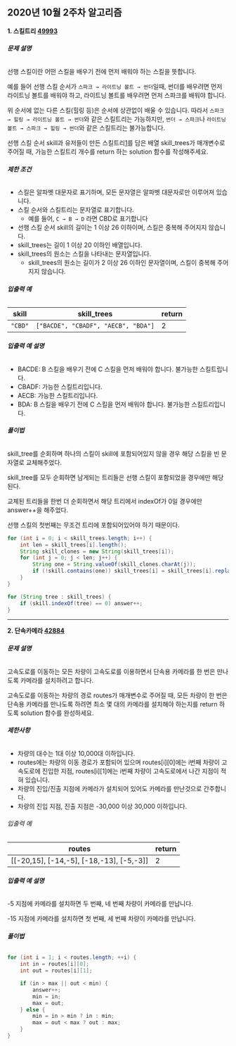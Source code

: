 ## 2020년 10월 2주차 알고리즘

**1. 스킬트리 [49993](https://programmers.co.kr/learn/courses/30/lessons/49993)**

###### **문제 설명**

선행 스킬이란 어떤 스킬을 배우기 전에 먼저 배워야 하는 스킬을 뜻합니다.

예를 들어 선행 스킬 순서가 `스파크 → 라이트닝 볼트 → 썬더`일때, 썬더를 배우려면 먼저 라이트닝 볼트를 배워야 하고, 라이트닝 볼트를 배우려면 먼저 스파크를 배워야 합니다.

위 순서에 없는 다른 스킬(힐링 등)은 순서에 상관없이 배울 수 있습니다. 따라서 `스파크 → 힐링 → 라이트닝 볼트 → 썬더`와 같은 스킬트리는 가능하지만, `썬더 → 스파크`나 `라이트닝 볼트 → 스파크 → 힐링 → 썬더`와 같은 스킬트리는 불가능합니다.

선행 스킬 순서 skill과 유저들이 만든 스킬트리[1](https://programmers.co.kr/learn/courses/30/lessons/49993#fn1)를 담은 배열 skill_trees가 매개변수로 주어질 때, 가능한 스킬트리 개수를 return 하는 solution 함수를 작성해주세요.

###### **제한 조건**

- 스킬은 알파벳 대문자로 표기하며, 모든 문자열은 알파벳 대문자로만 이루어져 있습니다.
- 스킬 순서와 스킬트리는 문자열로 표기합니다.
  - 예를 들어, `C → B → D` 라면 CBD로 표기합니다
- 선행 스킬 순서 skill의 길이는 1 이상 26 이하이며, 스킬은 중복해 주어지지 않습니다.
- skill_trees는 길이 1 이상 20 이하인 배열입니다.
- skill_trees의 원소는 스킬을 나타내는 문자열입니다.
  - skill_trees의 원소는 길이가 2 이상 26 이하인 문자열이며, 스킬이 중복해 주어지지 않습니다.

###### **입출력 예**

| skill   | skill_trees                         | return |
| ------- | ----------------------------------- | ------ |
| `"CBD"` | `["BACDE", "CBADF", "AECB", "BDA"]` | 2      |

###### **입출력 예 설명**

- BACDE: B 스킬을 배우기 전에 C 스킬을 먼저 배워야 합니다. 불가능한 스킬트립니다.
- CBADF: 가능한 스킬트리입니다.
- AECB: 가능한 스킬트리입니다.
- BDA: B 스킬을 배우기 전에 C 스킬을 먼저 배워야 합니다. 불가능한 스킬트리입니다.

###### **풀이법**

skill_tree를 순회하며 하나의 스킬이 skill에 포함되어있지 않을 경우 해당 스킬을 빈 문자열로 교체해주었다.

skill_tree를 모두 순회하면 남게되는 트리들은 선행 스킬이 포함되었을 경우에만 해당된다.

교체된 트리들을 한번 더 순회하면서 해당 트리에서 indexOf가 0일 경우에만 answer++을 해주었다.

선행 스킬의 첫번째는 무조건 트리에 포함되어있어야 하기 때문이다.

```java
for (int i = 0; i < skill_trees.length; i++) {
    int len = skill_trees[i].length();
    String skill_clones = new String(skill_trees[i]);
    for (int j = 0; j < len; j++) {
        String one = String.valueOf(skill_clones.charAt(j));
        if (!skill.contains(one)) skill_trees[i] = skill_trees[i].replace(one, "");
    }
}

for (String tree : skill_trees) {
    if (skill.indexOf(tree) == 0) answer++;
}
```

------

**2. 단속카메라 [42884](https://programmers.co.kr/learn/courses/30/lessons/42884)**

###### **문제 설명**

고속도로를 이동하는 모든 차량이 고속도로를 이용하면서 단속용 카메라를 한 번은 만나도록 카메라를 설치하려고 합니다.

고속도로를 이동하는 차량의 경로 routes가 매개변수로 주어질 때, 모든 차량이 한 번은 단속용 카메라를 만나도록 하려면 최소 몇 대의 카메라를 설치해야 하는지를 return 하도록 solution 함수를 완성하세요.

###### **제한사항**

- 차량의 대수는 1대 이상 10,000대 이하입니다.
- routes에는 차량의 이동 경로가 포함되어 있으며 routes[i][0]에는 i번째 차량이 고속도로에 진입한 지점, routes[i][1]에는 i번째 차량이 고속도로에서 나간 지점이 적혀 있습니다.
- 차량의 진입/진출 지점에 카메라가 설치되어 있어도 카메라를 만난것으로 간주합니다.
- 차량의 진입 지점, 진출 지점은 -30,000 이상 30,000 이하입니다.

###### 입출력 예

| routes                                   | return |
| ---------------------------------------- | ------ |
| [[-20,15], [-14,-5], [-18,-13], [-5,-3]] | 2      |

###### **입출력 예 설명**

-5 지점에 카메라를 설치하면 두 번째, 네 번째 차량이 카메라를 만납니다.

-15 지점에 카메라를 설치하면 첫 번째, 세 번째 차량이 카메라를 만납니다.

###### **풀이법**

```java
for (int i = 1; i < routes.length; ++i) {
    int in = routes[i][0];
    int out = routes[i][1];

    if (in > max || out < min) {
        answer++;
        min = in;
        max = out;
    } else {
        min = in > min ? in : min;
        max = out < max ? out : max;
    }
}
```

